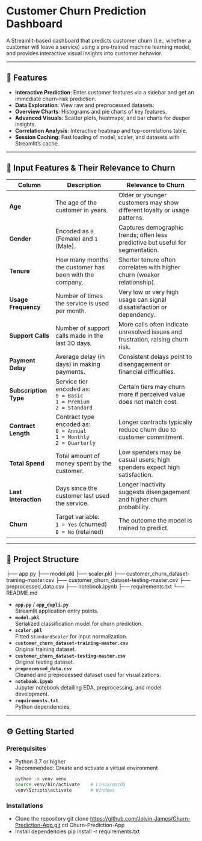 # Customer Churn Prediction Dashboard

A Streamlit-based dashboard that predicts customer churn (i.e., whether a customer will leave a service) using a pre‑trained machine learning model, and provides interactive visual insights into customer behavior.

---

## 🚀 Features

- **Interactive Prediction**: Enter customer features via a sidebar and get an immediate churn-risk prediction.
- **Data Exploration**: View raw and preprocessed datasets.
- **Overview Charts**: Histograms and pie charts of key features.
- **Advanced Visuals**: Scatter plots, heatmaps, and bar charts for deeper insights.
- **Correlation Analysis**: Interactive heatmap and top-correlations table.
- **Session Caching**: Fast loading of model, scaler, and datasets with Streamlit’s cache.

---

## 🧾 Input Features & Their Relevance to Churn

| Column              | Description                                                               | Relevance to Churn                                                                 |
|---------------------|---------------------------------------------------------------------------|-------------------------------------------------------------------------------------|
| **Age**             | The age of the customer in years.                                         | Older or younger customers may show different loyalty or usage patterns.            |
| **Gender**          | Encoded as `0` (Female) and `1` (Male).                                   | Captures demographic trends; often less predictive but useful for segmentation.     |
| **Tenure**          | How many months the customer has been with the company.                   | Shorter tenure often correlates with higher churn (weaker relationship).            |
| **Usage Frequency** | Number of times the service is used per month.                            | Very low or very high usage can signal dissatisfaction or dependency.               |
| **Support Calls**   | Number of support calls made in the last 30 days.                         | More calls often indicate unresolved issues and frustration, raising churn risk.    |
| **Payment Delay**   | Average delay (in days) in making payments.                               | Consistent delays point to disengagement or financial difficulties.                 |
| **Subscription Type** | Service tier encoded as: <br>`0 = Basic`<br>`1 = Premium`<br>`2 = Standard` | Certain tiers may churn more if perceived value does not match cost.                |
| **Contract Length** | Contract type encoded as: <br>`0 = Annual`<br>`1 = Monthly`<br>`2 = Quarterly` | Longer contracts typically reduce churn due to customer commitment.                 |
| **Total Spend**     | Total amount of money spent by the customer.                              | Low spenders may be casual users; high spenders expect high satisfaction.           |
| **Last Interaction**| Days since the customer last used the service.                            | Longer inactivity suggests disengagement and higher churn probability.              |
| **Churn**           | Target variable: <br>`1 = Yes` (churned) <br>`0 = No` (retained)           | The outcome the model is trained to predict.                                        |

---

## 📁 Project Structure

├── app.py
├── model.pkl
├── scaler.pkl
├── customer_churn_dataset-training-master.csv
├── customer_churn_dataset-testing-master.csv
├── preprocessed_data.csv
├── notebook.ipynb
├── requirements.txt
└── README.md

- **`app.py`** / **`app_dupli.py`**  
  Streamlit application entry points.
- **`model.pkl`**  
  Serialized classification model for churn prediction.
- **`scaler.pkl`**  
  Fitted `StandardScaler` for input normalization.
- **`customer_churn_dataset-training-master.csv`**  
  Original training dataset.
- **`customer_churn_dataset-testing-master.csv`**  
  Original testing dataset.
- **`preprocessed_data.csv`**  
  Cleaned and preprocessed dataset used for visualizations.
- **`notebook.ipynb`**  
  Jupyter notebook detailing EDA, preprocessing, and model development.
- **`requirements.txt`**  
  Python dependencies.

---

## ⚙️ Getting Started

### Prerequisites

- Python 3.7 or higher  
- Recommended: Create and activate a virtual environment  
  ```bash
  python -m venv venv
  source venv/bin/activate    # Linux/macOS
  venv\Scripts\activate       # Windows

### Installations
- Clone the repository
  git clone https://github.com/Jolvin-James/Churn-Prediction-App.git
  cd Churn-Prediction-App
- Install dependencies
  pip install -r requirements.txt

